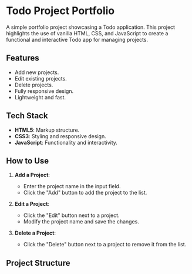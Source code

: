 # Todo Project Portfolio

A simple portfolio project showcasing a Todo application. This project highlights the use of vanilla HTML, CSS, and JavaScript to create a functional and interactive Todo app for managing projects.

## Features

- Add new projects.
- Edit existing projects.
- Delete projects.
- Fully responsive design.
- Lightweight and fast.

## Tech Stack

- **HTML5**: Markup structure.
- **CSS3**: Styling and responsive design.
- **JavaScript**: Functionality and interactivity.

## How to Use

1. **Add a Project**:
   - Enter the project name in the input field.
   - Click the "Add" button to add the project to the list.

2. **Edit a Project**:
   - Click the "Edit" button next to a project.
   - Modify the project name and save the changes.

3. **Delete a Project**:
   - Click the "Delete" button next to a project to remove it from the list.

## Project Structure

